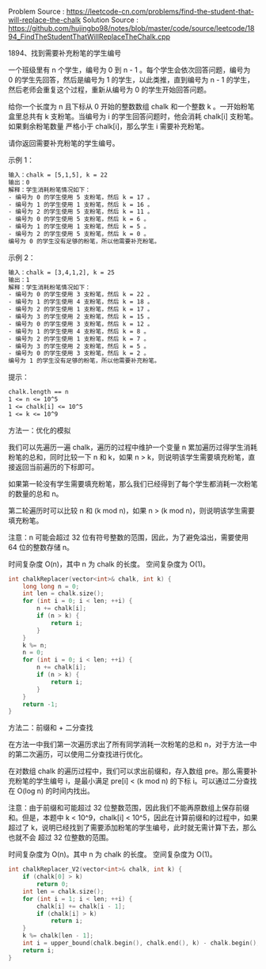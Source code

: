 <!--
 * @Author : Hu Jingbo
 * @Date   : 2021-09-10
-->

Problem Source : <https://leetcode-cn.com/problems/find-the-student-that-will-replace-the-chalk>
Solution Source : <https://github.com/hujingbo98/notes/blob/master/code/source/leetcode/1894_FindTheStudentThatWillReplaceTheChalk.cpp>

1894、找到需要补充粉笔的学生编号

一个班级里有 n 个学生，编号为 0 到 n - 1 。每个学生会依次回答问题，编号为 0 的学生先回答，然后是编号为 1 的学生，以此类推，直到编号为 n - 1 的学生，然后老师会重复这个过程，重新从编号为 0 的学生开始回答问题。

给你一个长度为 n 且下标从 0 开始的整数数组 chalk 和一个整数 k 。一开始粉笔盒里总共有 k 支粉笔。当编号为 i 的学生回答问题时，他会消耗 chalk[i] 支粉笔。如果剩余粉笔数量 严格小于 chalk[i]，那么学生 i 需要补充粉笔。

请你返回需要补充粉笔的学生编号。

示例 1：

```txt
输入：chalk = [5,1,5], k = 22
输出：0
解释：学生消耗粉笔情况如下：
- 编号为 0 的学生使用 5 支粉笔，然后 k = 17 。
- 编号为 1 的学生使用 1 支粉笔，然后 k = 16 。
- 编号为 2 的学生使用 5 支粉笔，然后 k = 11 。
- 编号为 0 的学生使用 5 支粉笔，然后 k = 6 。
- 编号为 1 的学生使用 1 支粉笔，然后 k = 5 。
- 编号为 2 的学生使用 5 支粉笔，然后 k = 0 。
编号为 0 的学生没有足够的粉笔，所以他需要补充粉笔。
```

示例 2：

```txt
输入：chalk = [3,4,1,2], k = 25
输出：1
解释：学生消耗粉笔情况如下：
- 编号为 0 的学生使用 3 支粉笔，然后 k = 22 。
- 编号为 1 的学生使用 4 支粉笔，然后 k = 18 。
- 编号为 2 的学生使用 1 支粉笔，然后 k = 17 。
- 编号为 3 的学生使用 2 支粉笔，然后 k = 15 。
- 编号为 0 的学生使用 3 支粉笔，然后 k = 12 。
- 编号为 1 的学生使用 4 支粉笔，然后 k = 8 。
- 编号为 2 的学生使用 1 支粉笔，然后 k = 7 。
- 编号为 3 的学生使用 2 支粉笔，然后 k = 5 。
- 编号为 0 的学生使用 3 支粉笔，然后 k = 2 。
编号为 1 的学生没有足够的粉笔，所以他需要补充粉笔。
```

提示：

```txt
chalk.length == n
1 <= n <= 10^5
1 <= chalk[i] <= 10^5
1 <= k <= 10^9
```

方法一：优化的模拟

我们可以先遍历一遍 chalk，遍历的过程中维护一个变量 n 累加遍历过得学生消耗粉笔的总和，同时比较一下 n 和 k，如果 n > k，则说明该学生需要填充粉笔，直接返回当前遍历的下标即可。

如果第一轮没有学生需要填充粉笔，那么我们已经得到了每个学生都消耗一次粉笔的数量的总和 n。

第二轮遍历时可以比较 n 和 (k mod n)，如果 n > (k mod n)，则说明该学生需要填充粉笔。

注意：n 可能会超过 32 位有符号整数的范围，因此，为了避免溢出，需要使用 64 位的整数存储 n。

时间复杂度 O(n)，其中 n 为 chalk 的长度。
空间复杂度为 O(1)。

```cpp
int chalkReplacer(vector<int>& chalk, int k) {
    long long n = 0;
    int len = chalk.size();
    for (int i = 0; i < len; ++i) {
        n += chalk[i];
        if (n > k) {
            return i;
        }
    }
    k %= n;
    n = 0;
    for (int i = 0; i < len; ++i) {
        n += chalk[i];
        if (n > k) {
            return i;
        }
    }
    return -1;
}
```

方法二：前缀和 + 二分查找

在方法一中我们第一次遍历求出了所有同学消耗一次粉笔的总和 n，对于方法一中的第二次遍历，可以使用二分查找进行优化。

在对数组 chalk 的遍历过程中，我们可以求出前缀和，存入数组 pre。那么需要补充粉笔的学生编号 i，是最小满足 pre[i] < (k mod n) 的下标 i。可以通过二分查找在 O(log n) 的时间内找出。

注意：由于前缀和可能超过 32 位整数范围，因此我们不能再原数组上保存前缀和。但是，本题中 k < 10^9，chalk[i] < 10^5，因此在计算前缀和的过程中，如果超过了 k，说明已经找到了需要添加粉笔的学生编号，此时就无需计算下去，那么也就不会
超过 32 位整数的范围。

时间复杂度为 O(n)。其中 n 为 chalk 的长度。
空间复杂度为 O(1)。

```cpp
int chalkReplacer_V2(vector<int>& chalk, int k) {
    if (chalk[0] > k)
        return 0;
    int len = chalk.size();
    for (int i = 1; i < len; ++i) {
        chalk[i] += chalk[i - 1];
        if (chalk[i] > k)
            return i;
    }
    k %= chalk[len - 1];
    int i = upper_bound(chalk.begin(), chalk.end(), k) - chalk.begin();
    return i;
}
```
